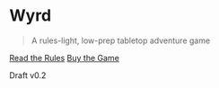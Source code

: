 # Wyrd

> A rules-light, low-prep tabletop adventure game

[Read the Rules](#wyrd)
[Buy the Game](https://beardofprey.itch.io/wyrd-rpg)

Draft v0.2
